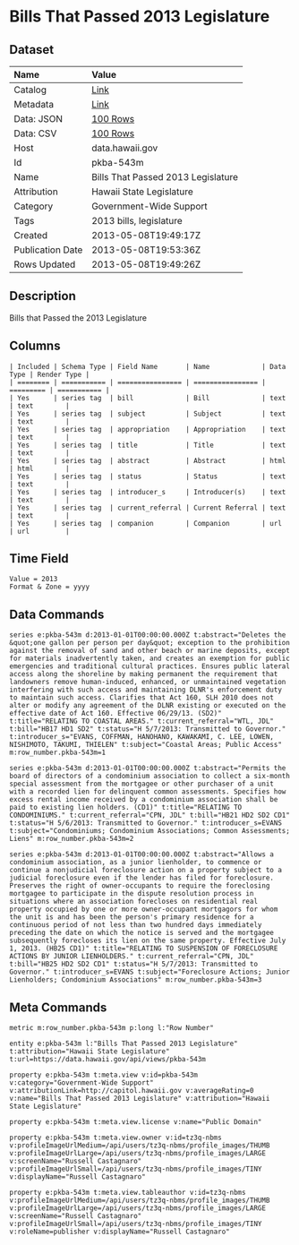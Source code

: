 # Bills That Passed 2013 Legislature

## Dataset

| Name | Value |
| :--- | :---- |
| Catalog | [Link](https://catalog.data.gov/dataset/bills-that-passed-2013-legislature-bc151) |
| Metadata | [Link](https://data.hawaii.gov/api/views/pkba-543m) |
| Data: JSON | [100 Rows](https://data.hawaii.gov/api/views/pkba-543m/rows.json?max_rows=100) |
| Data: CSV | [100 Rows](https://data.hawaii.gov/api/views/pkba-543m/rows.csv?max_rows=100) |
| Host | data.hawaii.gov |
| Id | pkba-543m |
| Name | Bills That Passed 2013 Legislature |
| Attribution | Hawaii State Legislature |
| Category | Government-Wide Support |
| Tags | 2013 bills, legislature |
| Created | 2013-05-08T19:49:17Z |
| Publication Date | 2013-05-08T19:53:36Z |
| Rows Updated | 2013-05-08T19:49:26Z |

## Description

Bills that Passed the 2013 Legislature

## Columns

```ls
| Included | Schema Type | Field Name       | Name             | Data Type | Render Type |
| ======== | =========== | ================ | ================ | ========= | =========== |
| Yes      | series tag  | bill             | Bill             | text      | text        |
| Yes      | series tag  | subject          | Subject          | text      | text        |
| Yes      | series tag  | appropriation    | Appropriation    | text      | text        |
| Yes      | series tag  | title            | Title            | text      | text        |
| Yes      | series tag  | abstract         | Abstract         | html      | html        |
| Yes      | series tag  | status           | Status           | text      | text        |
| Yes      | series tag  | introducer_s     | Introducer(s)    | text      | text        |
| Yes      | series tag  | current_referral | Current Referral | text      | text        |
| Yes      | series tag  | companion        | Companion        | url       | url         |
```

## Time Field

```ls
Value = 2013
Format & Zone = yyyy
```

## Data Commands

```ls
series e:pkba-543m d:2013-01-01T00:00:00.000Z t:abstract="Deletes the &quot;one gallon per person per day&quot; exception to the prohibition against the removal of sand and other beach or marine deposits, except for materials inadvertently taken, and creates an exemption for public emergencies and traditional cultural practices. Ensures public lateral access along the shoreline by making permanent the requirement that landowners remove human-induced, enhanced, or unmaintained vegetation interfering with such access and maintaining DLNR's enforcement duty to maintain such access. Clarifies that Act 160, SLH 2010 does not alter or modify any agreement of the DLNR existing or executed on the effective date of Act 160. Effective 06/29/13. (SD2)" t:title="RELATING TO COASTAL AREAS." t:current_referral="WTL, JDL" t:bill="HB17 HD1 SD2" t:status="H 5/7/2013: Transmitted to Governor." t:introducer_s="EVANS, COFFMAN, HANOHANO, KAWAKAMI, C. LEE, LOWEN, NISHIMOTO, TAKUMI, THIELEN" t:subject="Coastal Areas; Public Access" m:row_number.pkba-543m=1

series e:pkba-543m d:2013-01-01T00:00:00.000Z t:abstract="Permits the board of directors of a condominium association to collect a six-month special assessment from the mortgagee or other purchaser of a unit with a recorded lien for delinquent common assessments. Specifies how excess rental income received by a condominium association shall be paid to existing lien holders. (CD1)" t:title="RELATING TO CONDOMINIUMS." t:current_referral="CPN, JDL" t:bill="HB21 HD2 SD2 CD1" t:status="H 5/6/2013: Transmitted to Governor." t:introducer_s=EVANS t:subject="Condominiums; Condominium Associations; Common Assessments; Liens" m:row_number.pkba-543m=2

series e:pkba-543m d:2013-01-01T00:00:00.000Z t:abstract="Allows a condominium association, as a junior lienholder, to commence or continue a nonjudicial foreclosure action on a property subject to a judicial foreclosure even if the lender has filed for foreclosure. Preserves the right of owner-occupants to require the foreclosing mortgagee to participate in the dispute resolution process in situations where an association forecloses on residential real property occupied by one or more owner-occupant mortgagors for whom the unit is and has been the person's primary residence for a continuous period of not less than two hundred days immediately preceding the date on which the notice is served and the mortgagee subsequently forecloses its lien on the same property. Effective July 1, 2013. (HB25 CD1)" t:title="RELATING TO SUSPENSION OF FORECLOSURE ACTIONS BY JUNIOR LIENHOLDERS." t:current_referral="CPN, JDL" t:bill="HB25 HD2 SD2 CD1" t:status="H 5/7/2013: Transmitted to Governor." t:introducer_s=EVANS t:subject="Foreclosure Actions; Junior Lienholders; Condominium Associations" m:row_number.pkba-543m=3
```

## Meta Commands

```ls
metric m:row_number.pkba-543m p:long l:"Row Number"

entity e:pkba-543m l:"Bills That Passed 2013 Legislature" t:attribution="Hawaii State Legislature" t:url=https://data.hawaii.gov/api/views/pkba-543m

property e:pkba-543m t:meta.view v:id=pkba-543m v:category="Government-Wide Support" v:attributionLink=http://capitol.hawaii.gov v:averageRating=0 v:name="Bills That Passed 2013 Legislature" v:attribution="Hawaii State Legislature"

property e:pkba-543m t:meta.view.license v:name="Public Domain"

property e:pkba-543m t:meta.view.owner v:id=tz3q-nbms v:profileImageUrlMedium=/api/users/tz3q-nbms/profile_images/THUMB v:profileImageUrlLarge=/api/users/tz3q-nbms/profile_images/LARGE v:screenName="Russell Castagnaro" v:profileImageUrlSmall=/api/users/tz3q-nbms/profile_images/TINY v:displayName="Russell Castagnaro"

property e:pkba-543m t:meta.view.tableauthor v:id=tz3q-nbms v:profileImageUrlMedium=/api/users/tz3q-nbms/profile_images/THUMB v:profileImageUrlLarge=/api/users/tz3q-nbms/profile_images/LARGE v:screenName="Russell Castagnaro" v:profileImageUrlSmall=/api/users/tz3q-nbms/profile_images/TINY v:roleName=publisher v:displayName="Russell Castagnaro"
```